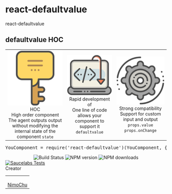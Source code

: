 # react-defaultvalue

<!--MR-D{tpl: 'home'}-->

<!-- MARKRUN-HTML
<style>h1 {display:none;}</style>
-->


<div class="face-one-intro">
    <div class="face-one-intro-title">react-defaultvalue</div>
    <h2 class="face-one-intro-desc">
         defaultvalue HOC
    </h2>
    <div class="face-one-intro-tool">
        <!-- <a href="https://onface.github.io/react-defaultvalue" class="face-one-intro-btn face-one-intro-btn--primary mr-online-hide" >在线文档</a> -->
        <!-- MARKRUN-HTML
            <a href="./doc/intro.md" class="face-one-intro-btn face-one-intro-btn--primary">指引</a>
            <a href="http://github.com/onface/react-defaultvalue" class="face-one-intro-btn">GITHUB</a>
        -->
    </div>
</div>

<div class="face-one-feature">
    <table style="width:100%;" data-comments="In order to github typesetting so use the table tag" >
        <tr>
            <td align="center" >
                <div class="face-one-feature-item">
                    <img src="./doc/theme/media/keyword.svg" alt="" class="face-one-feature-item-photo">
                    <br />
                    <div class="face-one-feature-item-label">HOC</div>
                    <div class="face-one-feature-item-desc">High order component
The agent outputs output without modifying the internal state of the component <code>state</code></div>
                </div>
            </td>
            <td align="center" >
                <div class="face-one-feature-item">
                    <img src="./doc/theme/media/laptop.svg" alt="" class="face-one-feature-item-- hoto">
                    <br />
                    <div class="face-one-feature-item-label">Rapid development of</div>
                    <div class="face-one-feature-item-desc">One line of code allows your component to support it <code>defaultvalue</code> </div>
                </div>
            </td>
            <td align="center" >
                <div class="face-one-feature-item">
                    <img src="./doc/theme/media/cogwheel.svg" alt="" class="face-one-feature-item-photo">
                    <br />
                    <div class="face-one-feature-item-label">Strong compatibility</div>
                    <div class="face-one-feature-item-desc">Support for custom input and output <code>props.value</code> <code>props.onChange</code> </div>
                </div>
            </td>
        </tr>
    </table>
</div>

<pre>
YouComponent = require('react-defaultvalue')(YouComponent, {input: "show", output: "onChange"})
</pre>


<div style="text-align:center;" >
    <a href="https://travis-ci.org/onface/react-defaultvalue" style="text-decoration: none;" >
        <img alt="Build Status" src="https://api.travis-ci.org/onface/react-defaultvalue.svg?branch=master" />
    </a>
    <a href="https://npmjs.org/package/react-defaultvalue"  style="text-decoration: none;" >
        <img alt="NPM version" src="https://img.shields.io/npm/v/react-defaultvalue.svg?style=flat" />
    </a>
    <a href="https://npmjs.org/package/react-defaultvalue"  style="text-decoration: none;" >
        <img alt="NPM downloads" src="https://img.shields.io/npm/dm/react-defaultvalue.svg?style=flat" />
    </a>
</div>


<a href="https://saucelabs.com/u/onface-react-defaultvalue" >
    <img alt="Saucelabs Tests" style="display:block;margin-left:auto;margin-right:auto;" src="https://saucelabs.com/browser-matrix/onface-react-defaultvalue.svg" >
</a>


<div class="face-one-feature-title">
    Creator
</div>
<div class="face-one-feature face-one-feature--creator">
    <table style="width:100%;" data-comments="In order to github typesetting so use the table tag" >
        <tr>
            <td align="center" >
                <a class="face-one-feature-item" href="https://github.com/nimojs">
                    <img src="https://github.com/nimojs.png" width="150 height="150" alt="" class="face-one-feature-item-avatar">
                    <br />
                    <div class="face-one-feature-item-label">NimoChu</div>
                </a>
            </td>
        </tr>
    </table>
</div>
